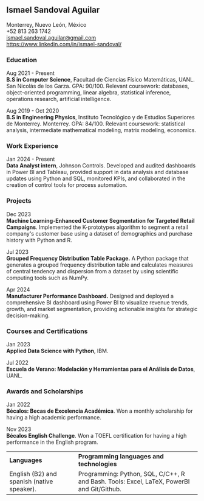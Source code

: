 ## Ismael Sandoval Aguilar

Monterrey, Nuevo León, México\
+52 813 263 1742\
ismael.sandoval.aguilar@gmail.com\
https://www.linkedin.com/in/ismael-sandoval/

### Education
                  
Aug 2021 - Present\
**B.S in Computer Science**, Facultad de Ciencias Físico Matemáticas, UANL. San Nicolás de los Garza. GPA: 90/100. Relevant coursework: databases, object-oriented programming, linear algebra, statistical inference, operations research, artificial intelligence.

Aug 2019 - Oct 2020\
**B.S in Engineering Physics**, Instituto Tecnológico y de Estudios Superiores de Monterrey. Monterrey. GPA: 84/100. Relevant coursework: statistical analysis, intermediate mathematical modeling, matrix modeling, economics.

### Work Experience

Jan 2024 - Present\
**Data Analyst intern**, Johnson Controls. Developed and audited dashboards in Power BI and Tableau, provided support in data analysis and database updates using Python and SQL, monitored KPIs, and collaborated in the creation of control tools for process automation.

### Projects

Dec 2023\
**Machine Learning-Enhanced Customer Segmentation for Targeted Retail Campaigns**. Implemented the K-prototypes algorithm to segment a retail company's customer base using a dataset of demographics and purchase history with Python and R. 

Jul 2023\
**Grouped Frequency Distribution Table Package.** A Python package that generates a grouped frequency distribution table and calculates measures of central tendency and dispersion from a dataset by using scientific computing tools such as NumPy.

Apr 2024\
**Manufacturer Performance Dashboard.** Designed and deployed a comprehensive BI dashboard using Power BI to visualize revenue trends, growth, and market segmentation, providing actionable insights for strategic decision-making.

[comment]: <### Jan 2023\ **Calorie and Weight Calculator.** A calculator that predicts the weight gain (or loss) of a person based on their average calorie intake by using machine learning tools such as Scikit-learn, NumPy and Pandas.>

[comment]: <### Oct 2022\ **Exploratory data analysis from MisProfesores.com.** Performed an EDA based on the data from the site MisProfesores.com, which was obtained by using web scraping tools such as BeautifulSoup and RegEx.>

[comment]: <### Programming languages and technologies  **Programming**: Python, SQL, C, C++, R and Bash.\ **Python libraries**: Pandas, Matplotlib, SciKit-Learn, BeautifulSoup, RegEx and NumPy.\ **Other**: Linux/CLI, Excel, LaTeX and Git/Github.> 

### Courses and Certifications

Jan 2023\
**Applied Data Science with Python**, IBM.

Jul 2022\
**Escuela de Verano: Modelación y Herramientas para el Análisis de Datos**, UANL.

[comment]: <Jan 2022\ **Data Analysis with Python**, FreeCodeCamp > 

### Awards and Scholarships 

Jan 2022\
**Bécalos: Becas de Excelencia Académica**. Won a monthly scholarship for having a high academic performance.

Nov 2023\
**Bécalos English Challenge**. Won a TOEFL certification for having a high performance in the English program.

<table border="0">
 <tr>
    <td><b style="font-size:px">Languages</b></td>
    <td><b style="font-size:px">Programming languages and technologies</b></td>
 </tr>
 <tr>
    <td>English (B2) and spanish (native speaker).</td>
    <td>Programming: Python, SQL, C/C++, R and Bash.
    Tools: Excel, LaTeX, PowerBI and Git/Github.</td>
 </tr>
</table>

